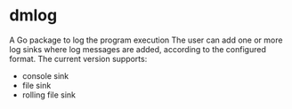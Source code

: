 # dmlog
A Go package to log the program execution
The user can add one or more log sinks where log messages are added, according to the configured format.
The current version supports:
-  console sink
-  file sink
-  rolling file sink
